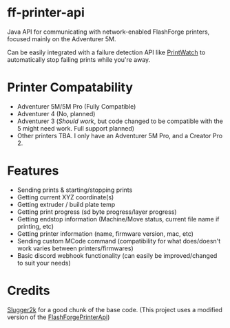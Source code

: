 # ff-printer-api
Java API for communicating with network-enabled FlashForge printers, focused mainly on the Adventurer 5M.


Can be easily integrated with a failure detection API like [PrintWatch](https://printpal.io/printwatch/) to automatically stop failing prints while you're away.

# Printer Compatability
 - Adventurer 5M/5M Pro (Fully Compatible)
 - Adventurer 4 (No, planned)
 - Adventurer 3 (*Should work*, but code changed to be compatible with the 5 might need work. Full support planned)
 - Other printers TBA. I only have an Adventurer 5M Pro, and a Creator Pro 2.

# Features
 - Sending prints & starting/stopping prints
 - Getting current XYZ coordinate(s)
 - Getting extruder / build plate temp
 - Getting print progress (sd byte progress/layer progress)
 - Getting endstop information (Machine/Move status, current file name if printing, etc)
 - Getting printer information (name, firmware version, mac, etc)
 - Sending custom MCode command (compatibility for what does/doesn't work varies between printers/firmwares)
 - Basic discord webhook functionality (can easily be improved/changed to suit your needs)

# Credits
[Slugger2k](https://github.com/Slugger2k) for a good chunk of the base code. (This project uses a modified version of the [FlashForgePrinterApi](https://github.com/Slugger2k/FlashForgePrinterApi))
